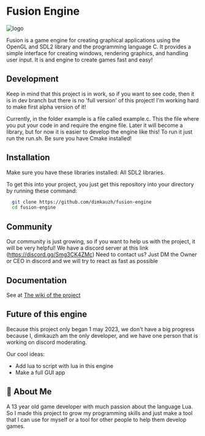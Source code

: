 # Fusion Engine 
![logo](https://user-images.githubusercontent.com/106883655/233103547-5693b2a3-22b9-4b68-ac2a-7220f16d48df.png)

Fusion is a game engine for creating graphical applications using the 
OpenGL and SDL2 library and the programming language C. It provides a simple interface for creating windows, 
rendering graphics, and handling user input. It is and engine to create 
games fast and easy!




## Development

Keep in mind that this project is in work, so if you want to see code, 
then it is in dev branch but there is no 'full version' of this project! 
I'm working hard to make first alpha version of it!

Currently, in the folder example is a file called example.c. This the file where you put your code in and require the engine file. Later it will become a library, but for now it is easier to develop the engine like this! To run it just run the run.sh. Be sure you have Cmake installed!


## Installation

Make sure you have these libraries installed: All SDL2 libraries.

To get this into your project, you just get this repository into your 
directory by running these command:

```bash
  git clone https://github.com/dimkauzh/fusion-engine
  cd fusion-engine
```

## Community
Our community is just growing, so if you want to help us with the project, 
it will be very helpful!
We have a discord server at this link (https://discord.gg/Smg3CK4ZMc)
Need to contact us? Just DM the Owner or CEO in discord and we will try to react as fast as possible

## Documentation

See at [The wiki of the project](https://github.com/dimkauzh/fusion-engine/wiki)

## Future of this engine
Because this project only began 1 may 2023, we don't have a big progress because I, dimkauzh am the only developer, and we have one person that is working on discord moderating.

Our cool ideas:
  - Add lua to script with lua in this engine
  - Make a full GUI app

## 🚀 About Me
A 13 year old game developer with much passion about the language Lua. So I made this project to grow my programming skills and just make a tool that I can use for myself or a tool for other people to help them develop games.

